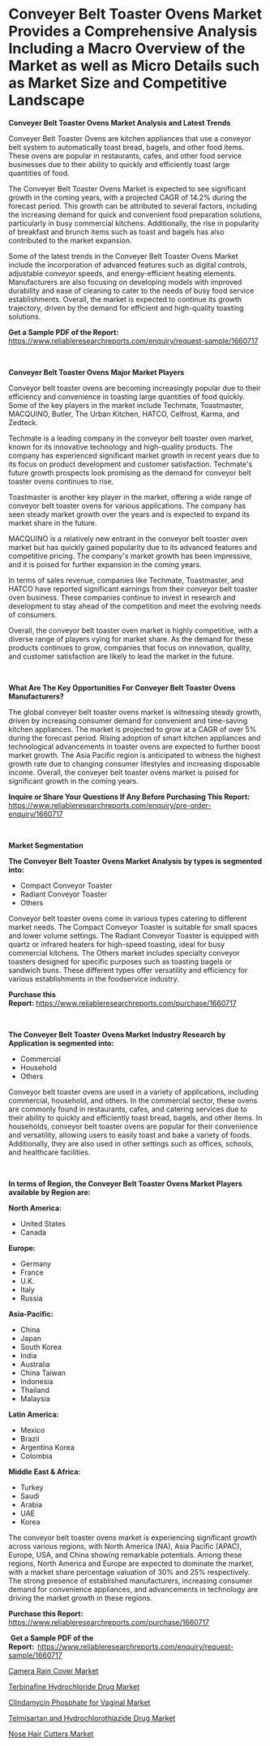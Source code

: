 <p><h1>Conveyer Belt Toaster Ovens Market Provides a Comprehensive Analysis Including a Macro Overview of the Market as well as Micro Details such as Market Size and Competitive Landscape</h1></p><p><strong>Conveyer Belt Toaster Ovens Market Analysis and Latest Trends</strong></p>
<p><p>Conveyer Belt Toaster Ovens are kitchen appliances that use a conveyor belt system to automatically toast bread, bagels, and other food items. These ovens are popular in restaurants, cafes, and other food service businesses due to their ability to quickly and efficiently toast large quantities of food.</p><p>The Conveyer Belt Toaster Ovens Market is expected to see significant growth in the coming years, with a projected CAGR of 14.2% during the forecast period. This growth can be attributed to several factors, including the increasing demand for quick and convenient food preparation solutions, particularly in busy commercial kitchens. Additionally, the rise in popularity of breakfast and brunch items such as toast and bagels has also contributed to the market expansion.</p><p>Some of the latest trends in the Conveyer Belt Toaster Ovens Market include the incorporation of advanced features such as digital controls, adjustable conveyor speeds, and energy-efficient heating elements. Manufacturers are also focusing on developing models with improved durability and ease of cleaning to cater to the needs of busy food service establishments. Overall, the market is expected to continue its growth trajectory, driven by the demand for efficient and high-quality toasting solutions.</p></p>
<p><strong>Get a Sample PDF of the Report:&nbsp;</strong> <a href="https://www.reliableresearchreports.com/enquiry/request-sample/1660717">https://www.reliableresearchreports.com/enquiry/request-sample/1660717</a></p>
<p>&nbsp;</p>
<p><strong>Conveyer Belt Toaster Ovens Major Market Players</strong></p>
<p><p>Conveyor belt toaster ovens are becoming increasingly popular due to their efficiency and convenience in toasting large quantities of food quickly. Some of the key players in the market include Techmate, Toastmaster, MACQUINO, Butler, The Urban Kitchen, HATCO, Celfrost, Karma, and Zedteck.</p><p>Techmate is a leading company in the conveyor belt toaster oven market, known for its innovative technology and high-quality products. The company has experienced significant market growth in recent years due to its focus on product development and customer satisfaction. Techmate's future growth prospects look promising as the demand for conveyor belt toaster ovens continues to rise.</p><p>Toastmaster is another key player in the market, offering a wide range of conveyor belt toaster ovens for various applications. The company has seen steady market growth over the years and is expected to expand its market share in the future.</p><p>MACQUINO is a relatively new entrant in the conveyor belt toaster oven market but has quickly gained popularity due to its advanced features and competitive pricing. The company's market growth has been impressive, and it is poised for further expansion in the coming years.</p><p>In terms of sales revenue, companies like Techmate, Toastmaster, and HATCO have reported significant earnings from their conveyor belt toaster oven business. These companies continue to invest in research and development to stay ahead of the competition and meet the evolving needs of consumers.</p><p>Overall, the conveyor belt toaster oven market is highly competitive, with a diverse range of players vying for market share. As the demand for these products continues to grow, companies that focus on innovation, quality, and customer satisfaction are likely to lead the market in the future.</p></p>
<p>&nbsp;</p>
<p><strong>What Are The Key Opportunities For Conveyer Belt Toaster Ovens Manufacturers?</strong></p>
<p><p>The global conveyer belt toaster ovens market is witnessing steady growth, driven by increasing consumer demand for convenient and time-saving kitchen appliances. The market is projected to grow at a CAGR of over 5% during the forecast period. Rising adoption of smart kitchen appliances and technological advancements in toaster ovens are expected to further boost market growth. The Asia Pacific region is anticipated to witness the highest growth rate due to changing consumer lifestyles and increasing disposable income. Overall, the conveyer belt toaster ovens market is poised for significant growth in the coming years.</p></p>
<p><strong>Inquire or Share Your Questions If Any Before Purchasing This Report:</strong> <a href="https://www.reliableresearchreports.com/enquiry/pre-order-enquiry/1660717">https://www.reliableresearchreports.com/enquiry/pre-order-enquiry/1660717</a></p>
<p>&nbsp;</p>
<p><strong>Market Segmentation</strong></p>
<p><strong>The Conveyer Belt Toaster Ovens Market Analysis by types is segmented into:</strong></p>
<p><ul><li>Compact Conveyor Toaster</li><li>Radiant Conveyor Toaster</li><li>Others</li></ul></p>
<p><p>Conveyor belt toaster ovens come in various types catering to different market needs. The Compact Conveyor Toaster is suitable for small spaces and lower volume settings. The Radiant Conveyor Toaster is equipped with quartz or infrared heaters for high-speed toasting, ideal for busy commercial kitchens. The Others market includes specialty conveyor toasters designed for specific purposes such as toasting bagels or sandwich buns. These different types offer versatility and efficiency for various establishments in the foodservice industry.</p></p>
<p><strong>Purchase this Report:&nbsp;</strong><a href="https://www.reliableresearchreports.com/purchase/1660717">https://www.reliableresearchreports.com/purchase/1660717</a></p>
<p>&nbsp;</p>
<p><strong>The Conveyer Belt Toaster Ovens Market Industry Research by Application is segmented into:</strong></p>
<p><ul><li>Commercial</li><li>Household</li><li>Others</li></ul></p>
<p><p>Conveyor belt toaster ovens are used in a variety of applications, including commercial, household, and others. In the commercial sector, these ovens are commonly found in restaurants, cafes, and catering services due to their ability to quickly and efficiently toast bread, bagels, and other items. In households, conveyor belt toaster ovens are popular for their convenience and versatility, allowing users to easily toast and bake a variety of foods. Additionally, they are also used in other settings such as offices, schools, and healthcare facilities.</p></p>
<p>&nbsp;</p>
<p><strong>In terms of Region, the Conveyer Belt Toaster Ovens Market Players available by Region are:</strong></p>
<p>
    <p> <strong> North America: </strong>
        <ul>
            <li>United States</li>
            <li>Canada</li>
        </ul>
        </p> 
    <p> <strong> Europe: </strong>
        <ul>
            <li>Germany</li>
            <li>France</li>
            <li>U.K.</li>
            <li>Italy</li>
            <li>Russia</li>
        </ul>
        </p> 
    <p> <strong> Asia-Pacific: </strong>
        <ul>
            <li>China</li>
            <li>Japan</li>
            <li>South Korea</li>
            <li>India</li>
            <li>Australia</li>
            <li>China Taiwan</li>
            <li>Indonesia</li>
            <li>Thailand</li>
            <li>Malaysia</li>
        </ul>
        </p> 
    <p> <strong> Latin America: </strong>
        <ul>
            <li>Mexico</li>
            <li>Brazil</li>
            <li>Argentina Korea</li>
            <li>Colombia</li>
        </ul>
        </p> 
    <p> <strong> Middle East & Africa: </strong>
        <ul>
            <li>Turkey</li>
            <li>Saudi</li>
            <li>Arabia</li>
            <li>UAE</li>
            <li>Korea</li>
        </ul>
    </p>
    </p>
<p><p>The conveyor belt toaster ovens market is experiencing significant growth across various regions, with North America (NA), Asia Pacific (APAC), Europe, USA, and China showing remarkable potentials. Among these regions, North America and Europe are expected to dominate the market, with a market share percentage valuation of 30% and 25% respectively. The strong presence of established manufacturers, increasing consumer demand for convenience appliances, and advancements in technology are driving the market growth in these regions.</p></p>
<p><strong>Purchase this Report: </strong><a href="https://www.reliableresearchreports.com/purchase/1660717">https://www.reliableresearchreports.com/purchase/1660717</a></p>
<p>&nbsp;<strong>Get a Sample PDF of the Report:&nbsp;&nbsp;</strong><a href="https://www.reliableresearchreports.com/enquiry/request-sample/1660717">https://www.reliableresearchreports.com/enquiry/request-sample/1660717</a></p>
<p><strong></strong></p>
<p><p><a href="https://view.publitas.com/reportprime-1/camera-rain-cover-market-size-market-share-and-global-market-analysis-report-2024-2031/">Camera Rain Cover Market</a></p><p><a href="https://noble-drawer-34c.notion.site/Terbinafine-Hydrochloride-Drug-Market-Size-Global-Industry-Overview-Market-Segmentation-and-Foreca-f644e37377f449b1a7d7e2eab83664d9">Terbinafine Hydrochloride Drug Market</a></p><p><a href="https://three-jumbo-f6d.notion.site/Clindamycin-Phosphate-for-Vaginal-Market-Size-Market-Share-and-Global-Market-Analysis-Report-2024--53d32668880a4f89a1bba8dd94a5d89b">Clindamycin Phosphate for Vaginal Market</a></p><p><a href="https://iodized-pantydraco-05c.notion.site/Decoding-the-Telmisartan-and-Hydrochlorothiazide-Drug-Market-A-Deep-Dive-into-the-Latest-Market-Tre-7934130c49614d5098bed6f603c1b85a">Telmisartan and Hydrochlorothiazide Drug Market</a></p><p><a href="https://view.publitas.com/reportprime-1/nose-hair-cutters-market-growth-market-trends-covid-19-impact-and-forecasts-for-period-from-2024-2031/">Nose Hair Cutters Market</a></p></p>